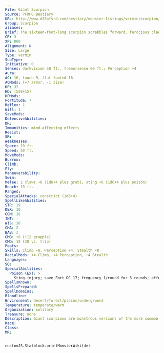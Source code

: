 ```yaml
---
File: Giant Scorpion
Source: PFRPG Bestiary
URL: http://www.d20pfsrd.com/bestiary/monster-listings/vermin/scorpion/giant-scorpion
Group: Scorpion
aliases: 
Brief: The sixteen-foot-long scorpion scrabbles forward, ferocious claws raised in challenge, stingered tail arched over its back.
CR: 3
XP: 800
Alignment: N
Size: Large
Type: vermin
SubType: 
Initiative: 0
Senses: darkvision 60 ft., tremorsense 60 ft.; Perception +4
Aura: 
AC: 16, touch 9, flat-footed 16
ACMods: (+7 armor, -1 size)
HP: 37
HD: (5d8+15)
HPMods: 
Fortitude: 7
Reflex: 1
Will: 1
SaveMods: 
DefensiveAbilities: 
DR: 
Immunities: mind-affecting effects
Resist: 
SR: 
Weaknesses: 
Space: 10 ft.
Speed: 50 ft.
MoveMods: 
Burrow: 
Climb: 
Fly: 
Maneuverability: 
Swim: 
Melee: 2 claws +6 (1d6+4 plus grab), sting +6 (1d6+4 plus poison)
Reach: 10 ft.
Ranged: 
SpecialAttacks: constrict (1d6+4)
SpellLikeAbilities: 
STR: 19
DEX: 10
CON: 16
INT: -
WIS: 10
CHA: 2
BAB: 3
CMB: +8 (+12 grapple)
CMD: 18 (30 vs. trip)
Feats: 
Skills: Climb +8, Perception +4, Stealth +0
RacialMods: +4 Climb, +4 Perception, +4 Stealth
Languages: 
SQ: 
SpecialAbilities:
  Poison (Ex): >
    Sting-injury; save Fort DC 17; frequency 1/round for 6 rounds; effect 1d2 Strength damage; cure 1 save. The save DC is Constitutuion-based and includes a +2 racial bonus.
SpellsKnown: 
SpellsPrepared: 
SpellDomains: 
Bloodline: 
Environment: desert/forest/plains/underground
Temperature: temperate/warm
Organization: solitary
Treasure: none
Description: Giant scorpions are monstrous versions of the more common desert scorpion. They are likely to attack any creature that approaches. Giant scorpions usually charge when attacking, grabbing prey in their pincers, then lashing their segmented tails forward to kill their victim with injected venom. Giant scorpions are just over 8 feet long from head to the base of the tail; the tail adds an additional 8 feet or so, although it is usually curled up over the scorpion's back. Giant scorpions weigh between 2,000 and 6,000 pounds. Giant scorpions normally feed on other giant vermin, as well as large mammals that they paralyze with their venom, but they will attack and eat any living creature that ventures too close. In turn, giant scorpions are preyed upon by purple worms and other large predators. Giant scorpions engage in complex courtship rituals when they mate, grasping each other's pincers, arching their tails, and performing a circular "dance." Soon after mating, the male usually retreats to avoid being cannibalized by the female. Female scorpions do not lay eggs; they give birth to live young in broods of a dozen or so. The mother carries her brood on her back until the young are old enough to fend for themselves and hunt their own prey. Giant scorpions live in underground burrows, either as solitary hunters or in small colonies, and will sometimes take up residence in man-made ruins or dungeons if food is plentiful. Giant scorpion colonies are usually made up of scorpions from the same brood that have yet to strike out on their own. Other species of scorpions exist as well, some smaller but most quite a bit larger and favoring different terrains, such as forests, plains, or even underground. You can adjust the stats for the giant scorpion by changing Hit Dice and size (adjusting Strength, Dexterity, and Constitution as appropriate) to represent a wide range of species. The following table lists the most common variants. Species CR Size HD Greensting scorpion 1/4 Tiny 1d8 Ghost scorpion 1/2 Small 2d8 Cave scorpion 1 Medium 3d8 Deadfall scorpion 8 Huge 10d8 Giant emperor scorpion 11 Gargantuan 16d8 Black scorpion 15 Colossal 22d8
Race: 
Class: 
MR: 
---
```

```dataviewjs
customJS.Statblock.printMonsterWiki(dv)
```
